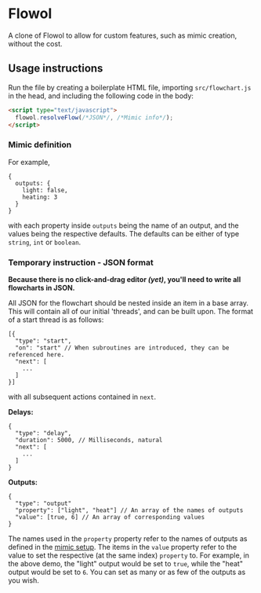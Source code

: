 # Flowol
A clone of Flowol to allow for custom features, such as mimic creation, without the cost.

## Usage instructions

Run the file by creating a boilerplate HTML file, importing `src/flowchart.js` in the head, and including the following code in the body:

```html
<script type="text/javascript">
  flowol.resolveFlow(/*JSON*/, /*Mimic info*/);
</script>
```

### Mimic definition

For example,

```
{
  outputs: {
    light: false,
    heating: 3
  }
}
```

with each property inside `outputs` being the name of an output, and the values being the respective defaults. The defaults can be either of type `string`, `int` or `boolean`.

### Temporary instruction - JSON format
**Because there is no click-and-drag editor *(yet)*, you'll need to write all flowcharts in JSON.**

All JSON for the flowchart should be nested inside an item in a base array. This will contain all of our initial 'threads', and can be built upon. The format of a start thread is as follows:

```
[{
  "type": "start",
  "on": "start" // When subroutines are introduced, they can be referenced here.
  "next": [
    ...
  ]
}]
```

with all subsequent actions contained in `next`.

**Delays:**

```
{
  "type": "delay",
  "duration": 5000, // Milliseconds, natural
  "next": [
    ...
  ]
}
```

**Outputs:**

```
{
  "type": "output"
  "property": ["light", "heat"] // An array of the names of outputs
  "value": [true, 6] // An array of corresponding values
}
```

The names used in the `property` property refer to the names of outputs as defined in the [mimic setup](https://github.com/gezakerecsenyi/flowol/#usage-instructions). The items in the `value` property refer to the value to set the respective (at the same index) `property` to. For example, in the above demo, the "light" output would be set to `true`, while the "heat" output would be set to `6`. You can set as many or as few of the outputs as you wish.
